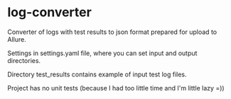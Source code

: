 # log-converter

Converter of logs with test results to json format prepared for upload to Allure.

Settings in settings.yaml file, where you can set input and output directories.

Directory test_results contains example of input test log files.

Project has no unit tests (because I had too little time and I'm little lazy =))